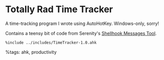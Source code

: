 # Totally Rad Time Tracker


A time-tracking program I wrote using AutoHotKey. Windows-only, sorry!

Contains a teensy bit of code from Serenity's [Shellhook Messages Tool](http://www.autohotkey.com/board/topic/32628-tool-shellhook-messages/).

```autohotkey
%include ../includes/TimeTracker-1.0.ahk
```


%tags: ahk, productivity
